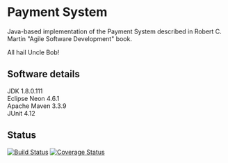 Payment System 
==============

Java-based implementation of the Payment System described in Robert C. Martin "Agile Software Development" book.

All hail Uncle Bob!


Software details
----------------
JDK 1.8.0.111  
Eclipse Neon 4.6.1  
Apache Maven 3.3.9  
JUnit 4.12  


Status
------
[![Build Status](https://travis-ci.org/kaczynskij/payment-system.svg?branch=master)](https://travis-ci.org/kaczynskij/payment-system) [![Coverage Status](https://coveralls.io/repos/github/kaczynskij/payment-system/badge.svg?branch=master)](https://coveralls.io/github/kaczynskij/payment-system?branch=master)